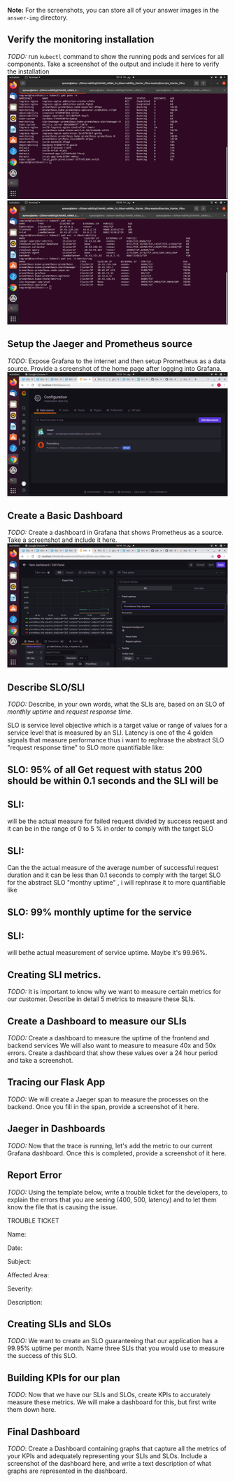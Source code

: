 **Note:** For the screenshots, you can store all of your answer images in the `answer-img` directory.

## Verify the monitoring installation

*TODO:* run `kubectl` command to show the running pods and services for all components. Take a screenshot of the output and include it here to verify the installation
![pods](https://github.com/aykamal2016/Observability/blob/master/Project_Starter_Files-Building_a_Metrics_Dashboard/answer-img/pods-monitoring-observability.png)
![Svc](https://github.com/aykamal2016/Observability/blob/master/Project_Starter_Files-Building_a_Metrics_Dashboard/answer-img/svc-monitoring-observability.png)
## Setup the Jaeger and Prometheus source
*TODO:* Expose Grafana to the internet and then setup Prometheus as a data source. Provide a screenshot of the home page after logging into Grafana.
![prometheus](https://github.com/aykamal2016/Observability/blob/master/Project_Starter_Files-Building_a_Metrics_Dashboard/answer-img/prometheus-datasource-observability.png)

## Create a Basic Dashboard
*TODO:* Create a dashboard in Grafana that shows Prometheus as a source. Take a screenshot and include it here.
![prometheus](https://github.com/aykamal2016/Observability/blob/master/Project_Starter_Files-Building_a_Metrics_Dashboard/answer-img/prometheus-totalhttp-observability.png)

## Describe SLO/SLI
*TODO:* Describe, in your own words, what the SLIs are, based on an SLO of *monthly uptime* and *request response time*.

SLO is  service level objective  which is a target value or range of values for a service level that is measured by an SLI. Latency is one of the 4 golden signals that measure performance thus i want to rephrase the abstract SLO "request response time" to SLO more quantifiable like:
## SLO: 95% of all Get request with status 200 should be within 0.1 seconds and the SLI will be 
  ## SLI: 
  will be the actual measure for failed request divided by success request and it can be in the range of 0 to 5 % in order to comply with the target SLO
  ## SLI: 
  Can the the actual measure of the average number of successful request duration and it can be less than 0.1 seconds to comply with the target SLO 
for the abstract SLO "monthy uptime" , i will rephrase it to more quantifiable like 
## SLO: 99% monthly uptime for the service 
  ## SLI: 
  will bethe actual measurement of service uptime. Maybe it's 99.96%.



## Creating SLI metrics.
*TODO:* It is important to know why we want to measure certain metrics for our customer. Describe in detail 5 metrics to measure these SLIs. 

## Create a Dashboard to measure our SLIs
*TODO:* Create a dashboard to measure the uptime of the frontend and backend services We will also want to measure to measure 40x and 50x errors. Create a dashboard that show these values over a 24 hour period and take a screenshot.

## Tracing our Flask App
*TODO:*  We will create a Jaeger span to measure the processes on the backend. Once you fill in the span, provide a screenshot of it here.

## Jaeger in Dashboards
*TODO:* Now that the trace is running, let's add the metric to our current Grafana dashboard. Once this is completed, provide a screenshot of it here.

## Report Error
*TODO:* Using the template below, write a trouble ticket for the developers, to explain the errors that you are seeing (400, 500, latency) and to let them know the file that is causing the issue.

TROUBLE TICKET

Name:

Date:

Subject:

Affected Area:

Severity:

Description:


## Creating SLIs and SLOs
*TODO:* We want to create an SLO guaranteeing that our application has a 99.95% uptime per month. Name three SLIs that you would use to measure the success of this SLO.

## Building KPIs for our plan
*TODO*: Now that we have our SLIs and SLOs, create KPIs to accurately measure these metrics. We will make a dashboard for this, but first write them down here.

## Final Dashboard
*TODO*: Create a Dashboard containing graphs that capture all the metrics of your KPIs and adequately representing your SLIs and SLOs. Include a screenshot of the dashboard here, and write a text description of what graphs are represented in the dashboard.  
